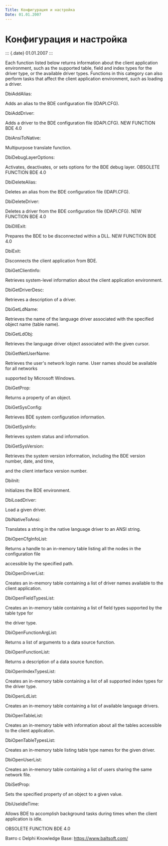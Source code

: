 ```yaml
---
Title: Конфигурация и настройка
Date: 01.01.2007
---
```



Конфигурация и настройка
========================

::: {.date}
01.01.2007
:::

Each function listed below returns information about the client
application environment, such as the supported table, field and index
types for the driver type, or the available driver types. Functions in
this category can also perform tasks that affect the client application
environment, such as loading a driver.

DbiAddAlias:

Adds an alias to the BDE configuration file (IDAPI.CFG).

DbiAddDriver:

Adds a driver to the BDE configuration file (IDAPI.CFG). NEW FUNCTION
BDE 4.0

DbiAnsiToNative:

Multipurpose translate function.

DbiDebugLayerOptions:

Activates, deactivates, or sets options for the BDE debug layer.
OBSOLETE FUNCTION BDE 4.0

DbiDeleteAlias:

Deletes an alias from the BDE configuration file (IDAPI.CFG).

DbiDeleteDriver:

Deletes a driver from the BDE configuration file (IDAPI.CFG). NEW
FUNCTION BDE 4.0

DbiDllExit:

Prepares the BDE to be disconnected within a DLL. NEW FUNCTION BDE 4.0

DbiExit:

Disconnects the client application from BDE.

DbiGetClientInfo:

Retrieves system-level information about the client application
environment.

DbiGetDriverDesc:

Retrieves a description of a driver.

DbiGetLdName:

Retrieves the name of the language driver associated with the specified
object name (table name).

DbiGetLdObj:

Retrieves the language driver object associated with the given cursor.

DbiGetNetUserName:

Retrieves the user\'s network login name. User names should be available
for all networks

supported by Microsoft Windows.

DbiGetProp:

Returns a property of an object.

DbiGetSysConfig:

Retrieves BDE system configuration information.

DbiGetSysInfo:

Retrieves system status and information.

DbiGetSysVersion:

Retrieves the system version information, including the BDE version
number, date, and time,

and the client interface version number.

DbiInit:

Initializes the BDE environment.

DbiLoadDriver:

Load a given driver.

DbiNativeToAnsi:

Translates a string in the native language driver to an ANSI string.

DbiOpenCfgInfoList:

Returns a handle to an in-memory table listing all the nodes in the
configuration file

accessible by the specified path.

DbiOpenDriverList:

Creates an in-memory table containing a list of driver names available
to the client application.

DbiOpenFieldTypesList:

Creates an in-memory table containing a list of field types supported by
the table type for

the driver type.

DbiOpenFunctionArgList:

Returns a list of arguments to a data source function.

DbiOpenFunctionList:

Returns a description of a data source function.

DbiOpenIndexTypesList:

Creates an in-memory table containing a list of all supported index
types for the driver type.

DbiOpenLdList:

Creates an in-memory table containing a list of available language
drivers.

DbiOpenTableList:

Creates an in-memory table with information about all the tables
accessible to the client application.

DbiOpenTableTypesList:

Creates an in-memory table listing table type names for the given
driver.

DbiOpenUserList:

Creates an in-memory table containing a list of users sharing the same
network file.

DbiSetProp:

Sets the specified property of an object to a given value.

DbiUseIdleTime:

Allows BDE to accomplish background tasks during times when the client
application is idle.

OBSOLETE FUNCTION BDE 4.0

Взято с Delphi Knowledge Base: <https://www.baltsoft.com/>
